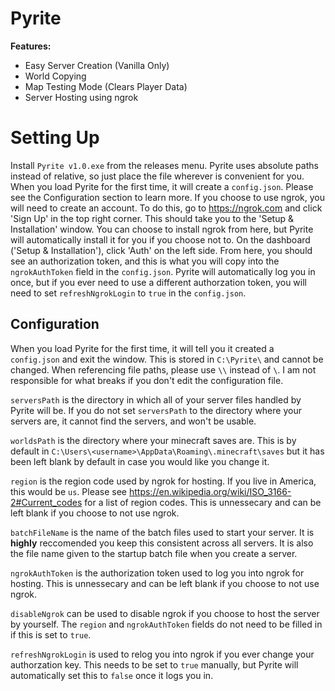 # Pyrite

**Features:**
* Easy Server Creation (Vanilla Only)
* World Copying
* Map Testing Mode (Clears Player Data)
* Server Hosting using ngrok


# Setting Up
Install `Pyrite v1.0.exe` from the releases menu. Pyrite uses absolute paths instead of relative, so just place the file wherever is convenient for you. When you load Pyrite for the first time, it will create a `config.json`. Please see the Configuration section to learn more.
If you choose to use ngrok, you will need to create an account. To do this, go to https://ngrok.com and click 'Sign Up' in the top right corner. This should take you to the 'Setup & Installation' window. You can choose to install ngrok from here, but Pyrite will automatically install it for you if you choose not to. 
On the dashboard ('Setup & Installation'), click 'Auth' on the left side. From here, you should see an authorization token, and this is what you will copy into the `ngrokAuthToken` field in the `config.json`. Pyrite will automatically log you in once, but if you ever need to use a different authorzation token, you will need to set `refreshNgrokLogin` to `true` in the `config.json`.


## Configuration
When you load Pyrite for the first time, it will tell you it created a `config.json` and exit the window. This is stored in `C:\Pyrite\` and cannot be changed. When referencing file paths, please use `\\` instead of `\`. I am not responsible for what breaks if you don't edit the configuration file.

`serversPath` is the directory in which all of your server files handled by Pyrite will be. If you do not set `serversPath` to the directory where your servers are, it cannot find the servers, and won't be usable.

`worldsPath` is the directory where your minecraft saves are. This is by default in `C:\Users\<username>\AppData\Roaming\.minecraft\saves` but it has been left blank by default in case you would like you change it.

`region` is the region code used by ngrok for hosting. If you live in America, this would be `us`. Please see https://en.wikipedia.org/wiki/ISO_3166-2#Current_codes for a list of region codes. This is unnessecary and can be left blank if you choose to not use ngrok.

`batchFileName` is the name of the batch files used to start your server. It is **highly** reccomended you keep this consistent across all servers. It is also the file name given to the startup batch file when you create a server.

`ngrokAuthToken` is the authorization token used to log you into ngrok for hosting. This is unnessecary and can be left blank if you choose to not use ngrok.

`disableNgrok` can be used to disable ngrok if you choose to host the server by yourself. The `region` and `ngrokAuthToken` fields do not need to be filled in if this is set to `true`.

`refreshNgrokLogin` is used to relog you into ngrok if you ever change your authorzation key. This needs to be set to `true` manually, but Pyrite will automatically set this to `false` once it logs you in.
